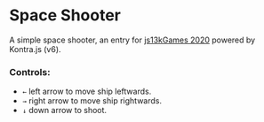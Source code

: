 # Space Shooter

A simple space shooter, an entry for [js13kGames 2020](https://js13kgames.com/entries/2020) powered by Kontra.js (v6).

### Controls:

- `←` left arrow to move ship leftwards.
- `→` right arrow to move ship rightwards.
- `↓` down arrow to shoot.
